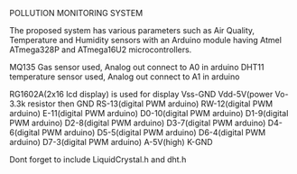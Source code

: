 POLLUTION MONITORING SYSTEM

The proposed system has various parameters such as Air Quality, Temperature and Humidity sensors with an Arduino module having Atmel ATmega328P and ATmega16U2 microcontrollers.

MQ135 Gas sensor used, Analog out connect to A0 in arduino
DHT11 temperature sensor used, Analog out connect to A1 in arduino

RG1602A(2x16 lcd display) is used for display
Vss-GND
Vdd-5V(power
Vo-3.3k resistor then GND
RS-13(digital PWM arduino)
RW-12(digital PWM arduino)
E-11(digital PWM arduino)
D0-10(digital PWM arduino)
D1-9(digital PWM arduino)
D2-8(digital PWM arduino)
D3-7(digital PWM arduino)
D4-6(digital PWM arduino)
D5-5(digital PWM arduino)
D6-4(digital PWM arduino)
D7-3(digital PWM arduino)
A-5V(high)
K-GND

Dont forget to include LiquidCrystal.h and dht.h
